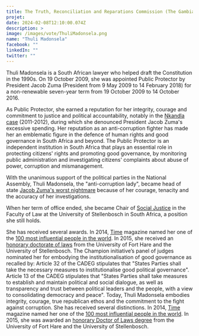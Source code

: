 ```yaml
---
title: The Truth, Reconciliation and Reparations Commission (The Gambia)
projet: 
date: 2024-02-08T12:10:00.074Z
description: >
image: /images/vote/ThuliMadonsela.png
name: "Thuli Madonsela"
facebook: ""
linkedIn: ""
twitter: ""
---
```

Thuli Madonsela is a South African lawyer who helped draft the Constitution in the 1990s. On 19 October 2009, she was appointed Public Protector by President Jacob Zuma (President from 9 May 2009 to 14 February 2018) for a non-renewable seven-year term from 19 October 2009 to 14 October 2016.

As Public Protector, she earned a reputation for her integrity, courage and commitment to justice and political accountability, notably in the [Nkandla case](https://www.ru.ac.za/perspective/2013archive/nkandlareportthulimadonselastrikesbackwithforce.html) (2011-2012), during which she denounced President Jacob Zuma's excessive spending. Her reputation as an anti-corruption fighter has made her an emblematic figure in the defence of human rights and good governance in South Africa and beyond.
The Public Protector is an independent institution in South Africa that plays an essential role in protecting citizens' rights and promoting good governance, by monitoring public administration and investigating citizens' complaints about abuse of power, corruption and mismanagement. 

With the unanimous support of the political parties in the National Assembly, Thuli Madonsela, the "anti-corruption lady", became head of state [Jacob Zuma's worst nightmare](https://www.dailymaverick.co.za/opinionista/2023-10-18-jacob-zuma-messed-up-big-time-when-he-appointed-thuli-madonsela-14-years-ago/) because of her courage, tenacity and the accuracy of her investigations.   
 
When her term of office ended, she became Chair of [Social Justice](https://en.wikipedia.org/wiki/Social_justice) in the Faculty of Law at the University of Stellenbosch in South Africa, a position she still holds. 

She has received several awards. In 2014, [Time](https://en.wikipedia.org/wiki/Time_(magazine)) magazine named her one of the [100 most influential people in the world](https://time.com/collection-post/70854/thuli-madonsela-2014-time-100/). In 2015, she received an [honorary doctorate of laws](https://law.ukzn.ac.za/ukzn-confers-honorary-doctorate-on-former-public-protector/#:~:text=UKZN%20conferred%20an%20Honorary%20Doctorate,through%20the%20promotion%20of%20democracy.) from the University of Fort Hare and the University of Stellenbosch. 
The Champion initiative’s panel of judges nominated her for embodying the institutionalisation of good governance as recalled by: Article 32 of the CADEG stipulates that "States Parties shall take the necessary measures to institutionalise good political governance". Article 13 of the CADEG stipulates that "States Parties shall take measures to establish and maintain political and social dialogue, as well as transparency and trust between political leaders and the people, with a view to consolidating democracy and peace".
Today, Thuli Madonsela embodies integrity, courage, true republican ethos and the commitment to the fight against corruption. 
She has received several distinctions. In 2014, [Time](https://fr.wikipedia.org/wiki/Time_(magazine)) magazine named her one of the [100 most influential people in the world](https://fr.wikipedia.org/wiki/Time_100). In 2015, she was awarded an [honorary Doctor of Laws degree](https://fr.wikipedia.org/wiki/Doctor_of_Laws) from the University of Fort Hare and the University of Stellenbosch.
